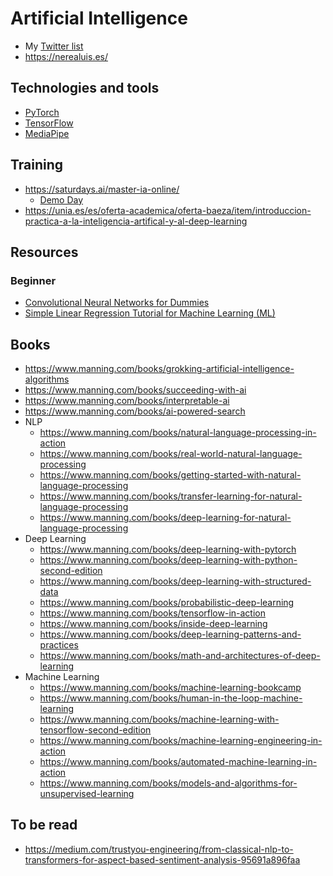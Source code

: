 # Artificial Intelligence
- My [Twitter list](https://twitter.com/i/lists/1528126038936588290)
- https://nerealuis.es/

## Technologies and tools
- [PyTorch](https://pytorch.org/)
- [TensorFlow](https://www.tensorflow.org/resources/learn-ml)
- [MediaPipe](https://github.com/google/mediapipe)

## Training
- https://saturdays.ai/master-ia-online/
  - [Demo Day](https://www.youtube.com/watch?v=c3x6q36DnuU)
- https://unia.es/es/oferta-academica/oferta-baeza/item/introduccion-practica-a-la-inteligencia-artifical-y-al-deep-learning

## Resources
### Beginner
- [Convolutional Neural Networks for Dummies](https://towardsai.net/p/deep-learning/convolutional-neural-networks-for-dummies)
- [Simple Linear Regression Tutorial for Machine Learning (ML)](https://pub.towardsai.net/calculating-simple-linear-regression-and-linear-best-fit-an-in-depth-tutorial-with-math-and-python-804a0cb23660)

## Books
- https://www.manning.com/books/grokking-artificial-intelligence-algorithms
- https://www.manning.com/books/succeeding-with-ai
- https://www.manning.com/books/interpretable-ai
- https://www.manning.com/books/ai-powered-search
- NLP
  - https://www.manning.com/books/natural-language-processing-in-action
  - https://www.manning.com/books/real-world-natural-language-processing
  - https://www.manning.com/books/getting-started-with-natural-language-processing
  - https://www.manning.com/books/transfer-learning-for-natural-language-processing
  - https://www.manning.com/books/deep-learning-for-natural-language-processing
- Deep Learning
  - https://www.manning.com/books/deep-learning-with-pytorch
  - https://www.manning.com/books/deep-learning-with-python-second-edition
  - https://www.manning.com/books/deep-learning-with-structured-data
  - https://www.manning.com/books/probabilistic-deep-learning
  - https://www.manning.com/books/tensorflow-in-action
  - https://www.manning.com/books/inside-deep-learning
  - https://www.manning.com/books/deep-learning-patterns-and-practices
  - https://www.manning.com/books/math-and-architectures-of-deep-learning
- Machine Learning
  - https://www.manning.com/books/machine-learning-bookcamp
  - https://www.manning.com/books/human-in-the-loop-machine-learning
  - https://www.manning.com/books/machine-learning-with-tensorflow-second-edition
  - https://www.manning.com/books/machine-learning-engineering-in-action
  - https://www.manning.com/books/automated-machine-learning-in-action
  - https://www.manning.com/books/models-and-algorithms-for-unsupervised-learning


## To be read
- https://medium.com/trustyou-engineering/from-classical-nlp-to-transformers-for-aspect-based-sentiment-analysis-95691a896faa
